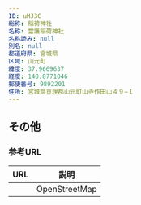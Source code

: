 ```yaml
---
ID: uHJ3C
総称: 稲荷神社
名称: 當護稲荷神社
名称読み: null
別名: null
都道府県: 宮城県
区域: 山元町
緯度: 37.9669637
経度: 140.8771046
郵便番号: 9892201
住所: 宮城県亘理郡山元町山寺作田山４９−１
---
```


## その他

### 参考URL

| URL | 説明          |
| --- | ------------- |
|     | OpenStreetMap |
